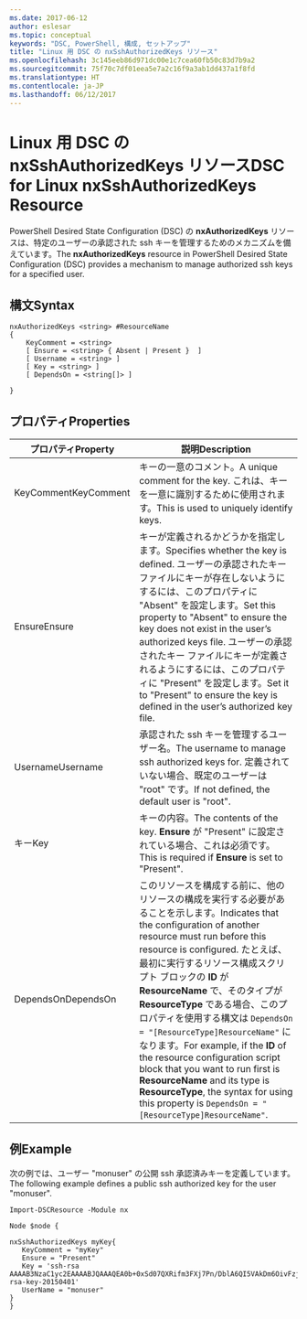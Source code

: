 ```yaml
---
ms.date: 2017-06-12
author: eslesar
ms.topic: conceptual
keywords: "DSC, PowerShell, 構成, セットアップ"
title: "Linux 用 DSC の nxSshAuthorizedKeys リソース"
ms.openlocfilehash: 3c145eeb86d971dc00e1c7cea60fb50c83d7b9a2
ms.sourcegitcommit: 75f70c7df01eea5e7a2c16f9a3ab1dd437a1f8fd
ms.translationtype: HT
ms.contentlocale: ja-JP
ms.lasthandoff: 06/12/2017
---
```

# <a name="dsc-for-linux-nxsshauthorizedkeys-resource"></a><span data-ttu-id="b1681-103">Linux 用 DSC の nxSshAuthorizedKeys リソース</span><span class="sxs-lookup"><span data-stu-id="b1681-103">DSC for Linux nxSshAuthorizedKeys Resource</span></span>

<span data-ttu-id="b1681-104">PowerShell Desired State Configuration (DSC) の **nxAuthorizedKeys** リソースは、特定のユーザーの承認された ssh キーを管理するためのメカニズムを備えています。</span><span class="sxs-lookup"><span data-stu-id="b1681-104">The **nxAuthorizedKeys** resource in PowerShell Desired State Configuration (DSC) provides a mechanism to manage authorized ssh keys for a specified user.</span></span>

## <a name="syntax"></a><span data-ttu-id="b1681-105">構文</span><span class="sxs-lookup"><span data-stu-id="b1681-105">Syntax</span></span>

```
nxAuthorizedKeys <string> #ResourceName
{
    KeyComment = <string>
    [ Ensure = <string> { Absent | Present }  ]
    [ Username = <string> ]
    [ Key = <string> ]
    [ DependsOn = <string[]> ]

}
```

## <a name="properties"></a><span data-ttu-id="b1681-106">プロパティ</span><span class="sxs-lookup"><span data-stu-id="b1681-106">Properties</span></span>

|  <span data-ttu-id="b1681-107">プロパティ</span><span class="sxs-lookup"><span data-stu-id="b1681-107">Property</span></span> |  <span data-ttu-id="b1681-108">説明</span><span class="sxs-lookup"><span data-stu-id="b1681-108">Description</span></span> | 
|---|---|
| <span data-ttu-id="b1681-109">KeyComment</span><span class="sxs-lookup"><span data-stu-id="b1681-109">KeyComment</span></span>| <span data-ttu-id="b1681-110">キーの一意のコメント。</span><span class="sxs-lookup"><span data-stu-id="b1681-110">A unique comment for the key.</span></span> <span data-ttu-id="b1681-111">これは、キーを一意に識別するために使用されます。</span><span class="sxs-lookup"><span data-stu-id="b1681-111">This is used to uniquely identify keys.</span></span>| 
| <span data-ttu-id="b1681-112">Ensure</span><span class="sxs-lookup"><span data-stu-id="b1681-112">Ensure</span></span>| <span data-ttu-id="b1681-113">キーが定義されるかどうかを指定します。</span><span class="sxs-lookup"><span data-stu-id="b1681-113">Specifies whether the key is defined.</span></span> <span data-ttu-id="b1681-114">ユーザーの承認されたキー ファイルにキーが存在しないようにするには、このプロパティに "Absent" を設定します。</span><span class="sxs-lookup"><span data-stu-id="b1681-114">Set this property to "Absent" to ensure the key does not exist in the user’s authorized keys file.</span></span> <span data-ttu-id="b1681-115">ユーザーの承認されたキー ファイルにキーが定義されるようにするには、このプロパティに "Present" を設定します。</span><span class="sxs-lookup"><span data-stu-id="b1681-115">Set it to "Present" to ensure the key is defined in the user’s authorized key file.</span></span>| 
| <span data-ttu-id="b1681-116">Username</span><span class="sxs-lookup"><span data-stu-id="b1681-116">Username</span></span>| <span data-ttu-id="b1681-117">承認された ssh キーを管理するユーザー名。</span><span class="sxs-lookup"><span data-stu-id="b1681-117">The username to manage ssh authorized keys for.</span></span> <span data-ttu-id="b1681-118">定義されていない場合、既定のユーザーは "root" です。</span><span class="sxs-lookup"><span data-stu-id="b1681-118">If not defined, the default user is "root".</span></span>| 
| <span data-ttu-id="b1681-119">キー</span><span class="sxs-lookup"><span data-stu-id="b1681-119">Key</span></span>| <span data-ttu-id="b1681-120">キーの内容。</span><span class="sxs-lookup"><span data-stu-id="b1681-120">The contents of the key.</span></span> <span data-ttu-id="b1681-121">**Ensure** が "Present" に設定されている場合、これは必須です。</span><span class="sxs-lookup"><span data-stu-id="b1681-121">This is required if **Ensure** is set to "Present".</span></span>| 
| <span data-ttu-id="b1681-122">DependsOn</span><span class="sxs-lookup"><span data-stu-id="b1681-122">DependsOn</span></span> | <span data-ttu-id="b1681-123">このリソースを構成する前に、他のリソースの構成を実行する必要があることを示します。</span><span class="sxs-lookup"><span data-stu-id="b1681-123">Indicates that the configuration of another resource must run before this resource is configured.</span></span> <span data-ttu-id="b1681-124">たとえば、最初に実行するリソース構成スクリプト ブロックの **ID** が **ResourceName** で、そのタイプが **ResourceType** である場合、このプロパティを使用する構文は `DependsOn = "[ResourceType]ResourceName"` になります。</span><span class="sxs-lookup"><span data-stu-id="b1681-124">For example, if the **ID** of the resource configuration script block that you want to run first is **ResourceName** and its type is **ResourceType**, the syntax for using this property is `DependsOn = "[ResourceType]ResourceName"`.</span></span>| 

## <a name="example"></a><span data-ttu-id="b1681-125">例</span><span class="sxs-lookup"><span data-stu-id="b1681-125">Example</span></span>

<span data-ttu-id="b1681-126">次の例では、ユーザー "monuser" の公開 ssh 承認済みキーを定義しています。</span><span class="sxs-lookup"><span data-stu-id="b1681-126">The following example defines a public ssh authorized key for the user "monuser".</span></span>

```
Import-DSCResource -Module nx 

Node $node {

nxSshAuthorizedKeys myKey{
   KeyComment = "myKey"
   Ensure = "Present"
   Key = 'ssh-rsa AAAAB3NzaC1yc2EAAAABJQAAAQEA0b+0xSd07QXRifm3FXj7Pn/DblA6QI5VAkDm6OivFzj3U6qGD1VJ6AAxWPCyMl/qhtpRtxZJDu/TxD8AyZNgc8aN2CljN1hOMbBRvH2q5QPf/nCnnJRaGsrxIqZjyZdYo9ZEEzjZUuMDM5HI1LA9B99k/K6PK2Bc1NLivpu7nbtVG2tLOQs+GefsnHuetsRMwo/+c3LtwYm9M0XfkGjYVCLO4CoFuSQpvX6AB3TedUy6NZ0iuxC0kRGg1rIQTwSRcw+McLhslF0drs33fw6tYdzlLBnnzimShMuiDWiT37WqCRovRGYrGCaEFGTG2e0CN8Co8nryXkyWc6NSDNpMzw== rsa-key-20150401'
   UserName = "monuser"
} 
}
```

